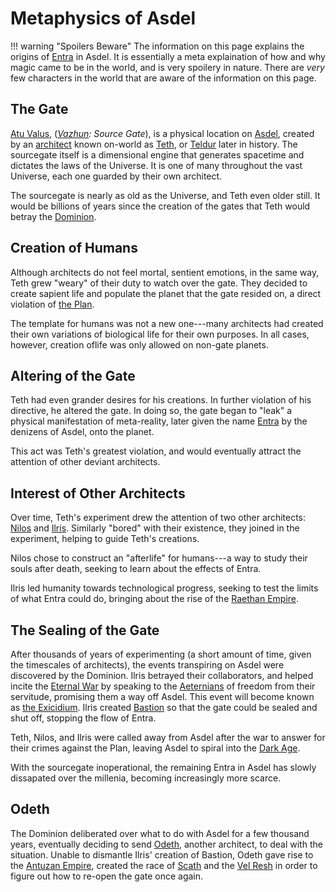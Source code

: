 # Metaphysics of Asdel 

!!! warning "Spoilers Beware"
	The information on this page explains the origins of [Entra](entra.md) in Asdel. It is essentially a meta explaination of how and why magic came to be in the world, and is very spoilery in nature. There are *very* few characters in the world that are aware of the information on this page.

## The Gate

[Atu Valus](atu_valus.md), (*[Vazhun](vazhun.md): Source Gate*), is a physical location on [Asdel](asdel.md), created by an [architect](architect.md) known on-world as [Teth](teth.dmd), or [Teldur](teldur.md) later in history. The sourcegate itself is a dimensional engine that generates spacetime and dictates the laws of the Universe. It is one of many throughout the vast Universe, each one guarded by their own architect.

The sourcegate is nearly as old as the Universe, and Teth even older still. It would be billions of years since the creation of the gates that Teth would betray the [Dominion](dominion.md).

## Creation of Humans

Although architects do not feel mortal, sentient emotions, in the same way, Teth grew "weary" of their duty to watch over the gate. They decided to create sapient life and populate the planet that the gate resided on, a direct violation of [the Plan](the_plan.md).

The template for humans was not a new one---many architects had created their own variations of biological life for their own purposes. In all cases, however, creation oflife was only allowed on non-gate planets.

## Altering of the Gate

Teth had even grander desires for his creations. In further violation of his directive, he altered the gate. In doing so, the gate began to "leak" a physical manifestation of meta-reality, later given the name [Entra](entra.md) by the denizens of Asdel, onto the planet.

This act was Teth's greatest violation, and would eventually attract the attention of other deviant architects.

## Interest of Other Architects

Over time, Teth's experiment drew the attention of two other architects: [Nilos](nilose.md) and [Ilris](ilris.md). Similarly "bored" with their existence, they joined in the experiment, helping to guide Teth's creations.

Nilos chose to construct an "afterlife" for humans---a way to study their souls after death, seeking to learn about the effects of Entra.

Ilris led humanity towards technological progress, seeking to test the limits of what Entra could do, bringing about the rise of the [Raethan Empire](raeth.md).

## The Sealing of the Gate

After thousands of years of experimenting (a short amount of time, given the timescales of architects), the events transpiring on Asdel were discovered by the Dominion. Ilris betrayed their collaborators, and helped incite the [Eternal War](the_eternal_war.md) by speaking to the [Aeternians](aeternian.md) of freedom from their servitude, promising them a way off Asdel. This event will become known as [the Exicidium](excidium.md). Ilris created [Bastion](bastion.md) so that the gate could be sealed and shut off, stopping the flow of Entra.

Teth, Nilos, and Ilris were called away from Asdel after the war to answer for their crimes against the Plan, leaving Asdel to spiral into the [Dark Age](dark_age.md).

With the sourcegate inoperational, the remaining Entra in Asdel has slowly dissapated over the millenia, becoming increasingly more scarce.

## Odeth

The Dominion deliberated over what to do with Asdel for a few thousand years, eventually deciding to send [Odeth](odeth.md), another architect, to deal with the situation. Unable to dismantle Ilris' creation of Bastion, Odeth gave rise to the [Antuzan Empire](antuza.md), created the race of [Scath](scath.md) and the [Vel Resh](vel_resh.md) in order to figure out how to re-open the gate once again.
